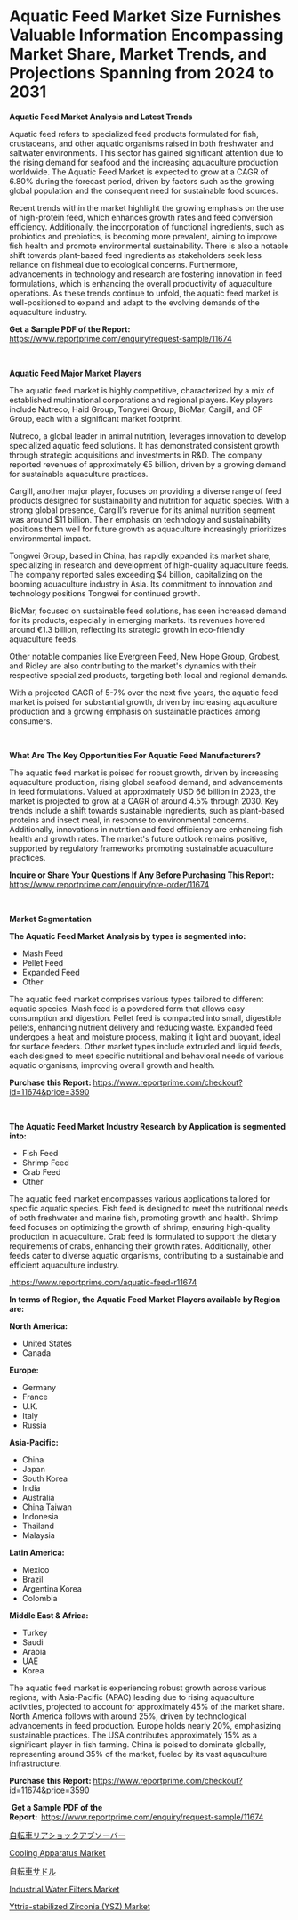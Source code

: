 <p><h1>Aquatic Feed Market Size Furnishes Valuable Information Encompassing Market Share, Market Trends, and Projections Spanning from 2024 to 2031</h1></p><p><strong>Aquatic Feed Market Analysis and Latest Trends</strong></p>
<p><p>Aquatic feed refers to specialized feed products formulated for fish, crustaceans, and other aquatic organisms raised in both freshwater and saltwater environments. This sector has gained significant attention due to the rising demand for seafood and the increasing aquaculture production worldwide. The Aquatic Feed Market is expected to grow at a CAGR of 6.80% during the forecast period, driven by factors such as the growing global population and the consequent need for sustainable food sources.</p><p>Recent trends within the market highlight the growing emphasis on the use of high-protein feed, which enhances growth rates and feed conversion efficiency. Additionally, the incorporation of functional ingredients, such as probiotics and prebiotics, is becoming more prevalent, aiming to improve fish health and promote environmental sustainability. There is also a notable shift towards plant-based feed ingredients as stakeholders seek less reliance on fishmeal due to ecological concerns. Furthermore, advancements in technology and research are fostering innovation in feed formulations, which is enhancing the overall productivity of aquaculture operations. As these trends continue to unfold, the aquatic feed market is well-positioned to expand and adapt to the evolving demands of the aquaculture industry.</p></p>
<p><strong>Get a Sample PDF of the Report:&nbsp;</strong> <a href="https://www.reportprime.com/enquiry/request-sample/11674">https://www.reportprime.com/enquiry/request-sample/11674</a></p>
<p>&nbsp;</p>
<p><strong>Aquatic Feed Major Market Players</strong></p>
<p><p>The aquatic feed market is highly competitive, characterized by a mix of established multinational corporations and regional players. Key players include Nutreco, Haid Group, Tongwei Group, BioMar, Cargill, and CP Group, each with a significant market footprint.</p><p>Nutreco, a global leader in animal nutrition, leverages innovation to develop specialized aquatic feed solutions. It has demonstrated consistent growth through strategic acquisitions and investments in R&D. The company reported revenues of approximately €5 billion, driven by a growing demand for sustainable aquaculture practices.</p><p>Cargill, another major player, focuses on providing a diverse range of feed products designed for sustainability and nutrition for aquatic species. With a strong global presence, Cargill’s revenue for its animal nutrition segment was around $11 billion. Their emphasis on technology and sustainability positions them well for future growth as aquaculture increasingly prioritizes environmental impact.</p><p>Tongwei Group, based in China, has rapidly expanded its market share, specializing in research and development of high-quality aquaculture feeds. The company reported sales exceeding $4 billion, capitalizing on the booming aquaculture industry in Asia. Its commitment to innovation and technology positions Tongwei for continued growth.</p><p>BioMar, focused on sustainable feed solutions, has seen increased demand for its products, especially in emerging markets. Its revenues hovered around €1.3 billion, reflecting its strategic growth in eco-friendly aquaculture feeds.</p><p>Other notable companies like Evergreen Feed, New Hope Group, Grobest, and Ridley are also contributing to the market's dynamics with their respective specialized products, targeting both local and regional demands.</p><p>With a projected CAGR of 5-7% over the next five years, the aquatic feed market is poised for substantial growth, driven by increasing aquaculture production and a growing emphasis on sustainable practices among consumers.</p></p>
<p>&nbsp;</p>
<p><strong>What Are The Key Opportunities For Aquatic Feed Manufacturers?</strong></p>
<p><p>The aquatic feed market is poised for robust growth, driven by increasing aquaculture production, rising global seafood demand, and advancements in feed formulations. Valued at approximately USD 66 billion in 2023, the market is projected to grow at a CAGR of around 4.5% through 2030. Key trends include a shift towards sustainable ingredients, such as plant-based proteins and insect meal, in response to environmental concerns. Additionally, innovations in nutrition and feed efficiency are enhancing fish health and growth rates. The market's future outlook remains positive, supported by regulatory frameworks promoting sustainable aquaculture practices.</p></p>
<p><strong>Inquire or Share Your Questions If Any Before Purchasing This Report:</strong> <a href="https://www.reportprime.com/enquiry/pre-order/11674">https://www.reportprime.com/enquiry/pre-order/11674</a></p>
<p>&nbsp;</p>
<p><strong>Market Segmentation</strong></p>
<p><strong>The Aquatic Feed Market Analysis by types is segmented into:</strong></p>
<p><ul><li>Mash Feed</li><li>Pellet Feed</li><li>Expanded Feed</li><li>Other</li></ul></p>
<p><p>The aquatic feed market comprises various types tailored to different aquatic species. Mash feed is a powdered form that allows easy consumption and digestion. Pellet feed is compacted into small, digestible pellets, enhancing nutrient delivery and reducing waste. Expanded feed undergoes a heat and moisture process, making it light and buoyant, ideal for surface feeders. Other market types include extruded and liquid feeds, each designed to meet specific nutritional and behavioral needs of various aquatic organisms, improving overall growth and health.</p></p>
<p><strong>Purchase this Report:&nbsp;</strong><a href="https://www.reportprime.com/checkout?id=11674&price=3590">https://www.reportprime.com/checkout?id=11674&price=3590</a></p>
<p>&nbsp;</p>
<p><strong>The Aquatic Feed Market Industry Research by Application is segmented into:</strong></p>
<p><ul><li>Fish Feed</li><li>Shrimp Feed</li><li>Crab Feed</li><li>Other</li></ul></p>
<p><p>The aquatic feed market encompasses various applications tailored for specific aquatic species. Fish feed is designed to meet the nutritional needs of both freshwater and marine fish, promoting growth and health. Shrimp feed focuses on optimizing the growth of shrimp, ensuring high-quality production in aquaculture. Crab feed is formulated to support the dietary requirements of crabs, enhancing their growth rates. Additionally, other feeds cater to diverse aquatic organisms, contributing to a sustainable and efficient aquaculture industry.</p></p>
<p><a href="https://www.reportprime.com/aquatic-feed-r11674">&nbsp;https://www.reportprime.com/aquatic-feed-r11674</a></p>
<p><strong>In terms of Region, the Aquatic Feed Market Players available by Region are:</strong></p>
<p>
    <p> <strong> North America: </strong>
        <ul>
            <li>United States</li>
            <li>Canada</li>
        </ul>
        </p> 
    <p> <strong> Europe: </strong>
        <ul>
            <li>Germany</li>
            <li>France</li>
            <li>U.K.</li>
            <li>Italy</li>
            <li>Russia</li>
        </ul>
        </p> 
    <p> <strong> Asia-Pacific: </strong>
        <ul>
            <li>China</li>
            <li>Japan</li>
            <li>South Korea</li>
            <li>India</li>
            <li>Australia</li>
            <li>China Taiwan</li>
            <li>Indonesia</li>
            <li>Thailand</li>
            <li>Malaysia</li>
        </ul>
        </p> 
    <p> <strong> Latin America: </strong>
        <ul>
            <li>Mexico</li>
            <li>Brazil</li>
            <li>Argentina Korea</li>
            <li>Colombia</li>
        </ul>
        </p> 
    <p> <strong> Middle East & Africa: </strong>
        <ul>
            <li>Turkey</li>
            <li>Saudi</li>
            <li>Arabia</li>
            <li>UAE</li>
            <li>Korea</li>
        </ul>
    </p>
    </p>
<p><p>The aquatic feed market is experiencing robust growth across various regions, with Asia-Pacific (APAC) leading due to rising aquaculture activities, projected to account for approximately 45% of the market share. North America follows with around 25%, driven by technological advancements in feed production. Europe holds nearly 20%, emphasizing sustainable practices. The USA contributes approximately 15% as a significant player in fish farming. China is poised to dominate globally, representing around 35% of the market, fueled by its vast aquaculture infrastructure.</p></p>
<p><strong>Purchase this Report: </strong><a href="https://www.reportprime.com/checkout?id=11674&price=3590">https://www.reportprime.com/checkout?id=11674&price=3590</a></p>
<p>&nbsp;<strong>Get a Sample PDF of the Report:&nbsp;&nbsp;</strong><a href="https://www.reportprime.com/enquiry/request-sample/11674">https://www.reportprime.com/enquiry/request-sample/11674</a></p>
<p><strong></strong></p>
<p><p><a href="https://medium.com/@carengczpoe/%E4%B8%96%E7%95%8C%E8%87%AA%E8%BB%A2%E8%BB%8A%E5%BE%8C%E9%83%A8%E3%82%B7%E3%83%A7%E3%83%83%E3%82%AF%E3%82%A2%E3%83%96%E3%82%BD%E3%83%BC%E3%83%90%E3%83%BC%E5%B8%82%E5%A0%B4%E3%81%AE%E5%8C%85%E6%8B%AC%E7%9A%84%E3%81%AA%E5%88%86%E6%9E%90-%E6%88%90%E9%95%B7%E3%83%88%E3%83%AC%E3%83%B3%E3%83%89%E3%81%A8%E5%B8%82%E5%A0%B4%E4%BA%88%E6%B8%AC-2024%E5%B9%B4-2031%E5%B9%B4-f5086e1426c6">自転車リアショックアブソーバー</a></p><p><a href="https://medium.com/@lucas.russell0876/insights-into-cooling-apparatus-market-share-and-competitive-landscape-for-period-from-2024-to-2031-7c27928d82ee">Cooling Apparatus Market</a></p><p><a href="https://medium.com/@carengczpoe/%E3%82%B0%E3%83%AD%E3%83%BC%E3%83%90%E3%83%AB%E8%87%AA%E8%BB%A2%E8%BB%8A%E3%82%B5%E3%83%89%E3%83%AB%E5%B8%82%E5%A0%B4%E3%81%AE%E3%82%B7%E3%82%A7%E3%82%A2%E3%81%A8%E6%88%90%E9%95%B7%E6%A9%9F%E4%BC%9A-2024%E5%B9%B4%E3%81%8B%E3%82%892031%E5%B9%B4%E3%81%AE%E6%9C%9F%E9%96%93%E3%81%AB%E3%81%8A%E3%81%84%E3%81%A6%E5%B9%B4%E5%B9%B3%E5%9D%87%E6%88%90%E9%95%B7%E7%8E%87-cagr-11-1-%E3%81%A7%E6%88%90%E9%95%B7%E3%81%99%E3%82%8B%E5%B8%82%E5%A0%B4%E8%A6%8F%E6%A8%A1-f3402bb8621c">自転車サドル</a></p><p><a href="https://medium.com/@lucas.russell0876/industrial-water-filters-industry-analysis-report-its-market-size-growing-with-a-cagr-of-5-2-2824349e0ed8">Industrial Water Filters Market</a></p><p><a href="https://issuu.com/reportprime-2/docs/yttria-stabilized-zirconia-ysz-mark_b931d009cdcdf2">Yttria-stabilized Zirconia (YSZ) Market</a></p></p>